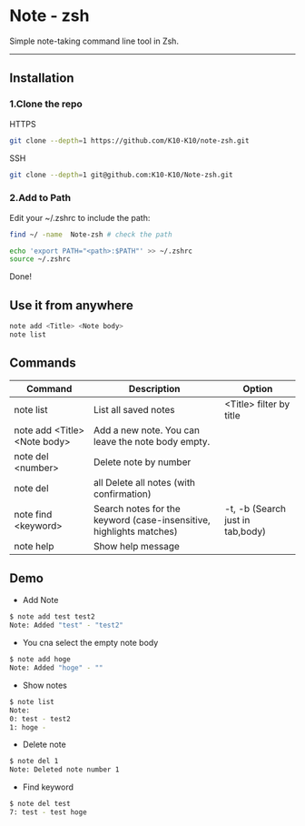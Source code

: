 # Note - zsh  
Simple note-taking command line tool in Zsh.


---

## Installation

### 1.Clone the repo
HTTPS
```sh
git clone --depth=1 https://github.com/K10-K10/note-zsh.git
```
SSH
```sh
git clone --depth=1 git@github.com:K10-K10/Note-zsh.git
```
### 2.Add to Path
Edit your ~/.zshrc to include the path:
```sh
find ~/ -name  Note-zsh # check the path

echo 'export PATH="<path>:$PATH"' >> ~/.zshrc 
source ~/.zshrc
```

Done! 

## Use it from anywhere
```sh
note add <Title> <Note body>
note list
```

## Commands
| Command                        | Description                                                         | Option                           |
| ------------------------------ | ------------------------------------------------------------------- | -------------------------------- |
| note list                      | List all saved notes                                                | \<Title> filter by title         |
| note add \<Title> \<Note body> | Add a new note. You can leave the note body empty.                  |                                  |
| note del \<number>             | Delete note by number                                               |                                  |
| note del                       | all	Delete all notes (with confirmation)                            |                                  |
| note find \<keyword>           | Search notes for the keyword (case-insensitive, highlights matches) | -t, -b (Search just in tab,body) |
| note help                      | Show help message                                                   |                                  |

## Demo
- Add Note
```sh
$ note add test test2
Note: Added "test" - "test2"
```

- You cna select the empty note body
```sh
$ note add hoge
Note: Added "hoge" - ""
```

- Show notes
```sh
$ note list
Note:
0: test - test2
1: hoge - 
```

- Delete note
```sh
$ note del 1
Note: Deleted note number 1
```

- Find keyword
```sh
$ note del test
7: test - test hoge
```
